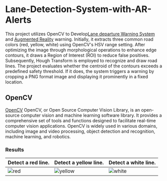 # Lane-Detection-System-with-AR-Alerts
This project utilizes OpenCV to Develop[Lane departure Warning System](https://en.wikipedia.org/wiki/Lane_departure_warning_system) and [Augmented Reality](https://en.wikipedia.org/wiki/Augmented_reality) warning. Initially, it extracts three common road colors (red, yellow, white) using OpenCV's HSV range setting. After optimizing the image through morphological operations to enhance edge contours, it draws a Region of Interest (ROI) to reduce false positives. Subsequently, Hough Transform is employed to recognize and draw road lines. The project evaluates whether the centroid of the contours exceeds a predefined safety threshold. If it does, the system triggers a warning by cropping a PNG format image and displaying it prominently in a fixed location.

## OpenCV
[OpenCV](https://opencv.org/) OpenCV, or Open Source Computer Vision Library, is an open-source computer vision and machine learning software library. It provides a comprehensive set of tools and functions designed to facilitate real-time computer vision applications. OpenCV is widely used in various domains, including image and video processing, object detection and recognition, machine learning, and robotics.

### Results
| Detect a red line. | Detect a yellow line. | Detect a white line. |
| ------------- | ------------- | ------------- |
| ![red](https://github.com/KennyChen880127/Lane-Detection-System-with-Augmented-Reality-Alerts-Code/assets/99500847/9e32e872-bb11-4e89-9f1a-1f6d3aeec322) | ![yellow](https://github.com/KennyChen880127/Lane-Detection-System-with-Augmented-Reality-Alerts-Code/assets/99500847/833653bb-32d8-4006-a994-276a792ff33c) | ![white](https://github.com/KennyChen880127/Lane-Detection-System-with-Augmented-Reality-Alerts-Code/assets/99500847/bd6400f5-9e34-41b9-b906-b07681abbbe1) |
